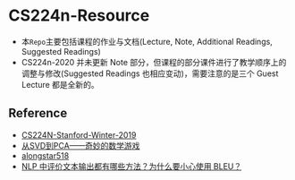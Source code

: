 # CS224n-Resource

-   本`Repo`主要包括课程的作业与文档(Lecture, Note, Additional Readings, Suggested Readings)
-   CS224n-2020 并未更新 Note 部分，但课程的部分课件进行了教学顺序上的调整与修改(Suggested Readings 也相应变动)，需要注意的是三个 Guest Lecture 都是全新的。

## Reference
-   [CS224N-Stanford-Winter-2019](<https://github.com/zhanlaoban/CS224N-Stanford-Winter-2019>)
-   [从SVD到PCA——奇妙的数学游戏](<https://my.oschina.net/findbill/blog/535044>)
-   [alongstar518](https://github.com/alongstar518/CS224NHomeworks)
-   [NLP 中评价文本输出都有哪些方法？为什么要小心使用 BLEU？](https://www.leiphone.com/news/201901/1ij9vMCBDQ84qJly.html)

